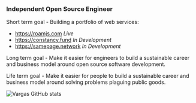 ### Independent Open Source Engineer

Short term goal - Building a portfolio of web services:

- https://roamjs.com  _Live_
- https://constancy.fund _In Development_
- https://samepage.network _In Development_

Long term goal - Make it easier for engineers to build a sustainable career and business model around open source software development.

Life term goal - Make it easier for people to build a sustainable career and business model around solving problems plaguing public goods.

![Vargas GitHub stats](https://github-readme-stats.vercel.app/api?username=dvargas92495&show_icons=true&count_private=true&hide_border=true)

